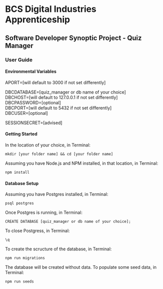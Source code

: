 # BCS Digital Industries Apprenticeship

## Software Developer Synoptic Project - Quiz Manager

### User Guide

#### Environmental Variables

APORT=[will default to 3000 if not set differently]  

DBCDATABASE=[quiz_manager or db name of your choice]  
DBCHOST=[will default to 127.0.0.1 if not set differently]  
DBCPASSWORD=[optional]  
DBCPORT=[will default to 5432 if not set differently]  
DBCUSER=[optional]  

SESSIONSECRET=[advised]

#### Getting Started

In the location of your choice, in Terminal:

`mkdir [your folder name] && cd [your folder name]`

Assuming you have Node.js and NPM installed, in that location, in Terminal:

`npm install`

#### Database Setup

Assuming you have Postgres installed, in Terminal:

`psql postgres`

Once Postgres is running, in Terminal:

`CREATE DATABASE [quiz_manager or db name of your choice];`

To close Postgress, in Terminal:

`\q`

To create the scructure of the database, in Terminal:

`npm run migrations`

The database will be created without data. To populate some seed data, in Terminal:

`npm run seeds`
